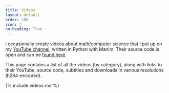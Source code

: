 ```yaml
---
title: Videos
layout: default
order: 100
icon: 
no-heading: True
---
```


I occasionally create videos about math/computer science that I put up on my [YouTube channel](https://www.youtube.com/channel/UC_IaBSHmisYbiYlv32EeNkQ), written in Python with Manim. Their source code is open and can be [found here](https://github.com/xiaoxiae/videos).

This page contains a list of all the videos (by category), along with links to their YouTube, source code, subtitles and downloads in various resolutions (h264-encoded).

{% include videos.md %}
